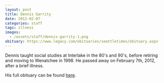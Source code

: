 ```yaml
---
layout: post
title: Dennis Garrity
date: 2012-02-07
categories: staff
tags: illness
images:
  - /assets/staff/dennis-garrity-1.png
obituary: https://www.legacy.com/obituaries/seattletimes/obituary.aspx?n=dennis-garrity&pid=155813968
---
```

Dennis taught social studies at Interlake in the 80's and 90's, before retiring and moving to Wenatchee in 1998. He passed away on February 7th, 2012, after a brief illness.

His full obituary can be found [here](https://www.legacy.com/obituaries/seattletimes/obituary.aspx?n=dennis-garrity&pid=155813968).
